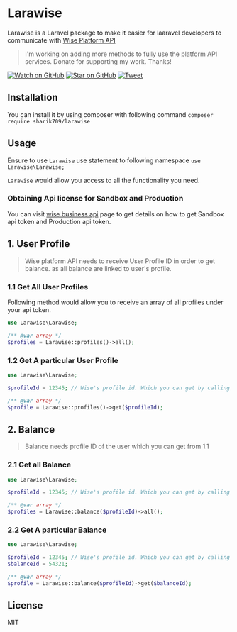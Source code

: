 # Larawise
Larawise is a Laravel package to make it easier for laaravel developers to communicate with [Wise Platform API](https://api-docs.wise.com/) 

> I'm working on adding more methods to fully use the platform API services. Donate for supporting my work. Thanks!

[![Watch on GitHub](https://img.shields.io/github/watchers/sharik709/larawise.svg?style=social)](https://github.com/sharik709/larawise)
[![Star on GitHub](https://img.shields.io/github/stars/sharik709/larawise.svg?style=social)](https://github.com/sharik709/larawise)
[![Tweet](https://img.shields.io/twitter/url/https/github.com/sharik709/larawise.svg?style=social)](http://www.twitter.com/share?url=https://github.com/sharik709/larawise&text=Hey%20Guys,%20Check%20out%20this%20awesome%20Laravel%20Wise%20Package.)

## Installation
You can install it by using composer with following command `composer require sharik709/larawise`



## Usage
Ensure to use `Larawise` use statement to following namespace
`use Larawise\Larawise;`

`Larawise` would allow you access to all the functionality you need.

### Obtaining Api license for Sandbox and Production
You can visit [wise business api](https://wise.com/gb/business/api) page to get details on how to get Sandbox api token and Production api token.

## 1. User Profile
> Wise platform API needs to receive User Profile ID in order to get balance. as all balance are linked to user's profile.
### 1.1 Get All User Profiles
Following method would allow you to receive an array of all profiles under your api token.
```php
use Larawise\Larawise;

/** @var array */
$profiles = Larawise::profiles()->all();
```

### 1.2 Get A particular User Profile
```php
use Larawise\Larawise;

$profileId = 12345; // Wise's profile id. Which you can get by calling `all` method above.

/** @var array */
$profile = Larawise::profiles()->get($profileId);
```

## 2. Balance
> Balance needs profile ID of the user which you can get from 1.1
### 2.1 Get all Balance
```php
use Larawise\Larawise;

$profileId = 12345; // Wise's profile id. Which you can get by calling `all` method above.

/** @var array */
$profiles = Larawise::balance($profileId)->all();
```

### 2.2 Get A particular Balance
```php
use Larawise\Larawise;

$profileId = 12345; // Wise's profile id. Which you can get by calling `all` method above.
$balanceId = 54321;

/** @var array */
$profile = Larawise::balance($profileId)->get($balanceId);
```

## License
MIT
